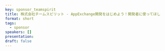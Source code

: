 ```yaml
---
key: sponsor_teamspirit
title: 株式会社チームスピリット - AppExchange開発をはじめよう！開発者に使ってほしい便利機能紹介
format: short
tags:
  - sponsor
speakers: []
presentation: 
draft: false
---
```

